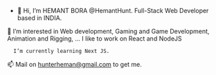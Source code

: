 - 👋 Hi, I’m HEMANT BORA @HemantHunt.
          Full-Stack Web Developer based in INDIA.
          
 👀 I’m interested in Web development, Gaming and Game Development, Animation and Rigging, ...
          I like to work on React and NodeJS
          
      I’m currently learning Next JS.
      
      
  📫 Mail on hunterheman@gmail.com to get me.

<!---
HemantHunt/HemantHunt is a ✨ special ✨ repository because its `README.md` (this file) appears on your GitHub profile.
You can click the Preview link to take a look at your changes.
--->
